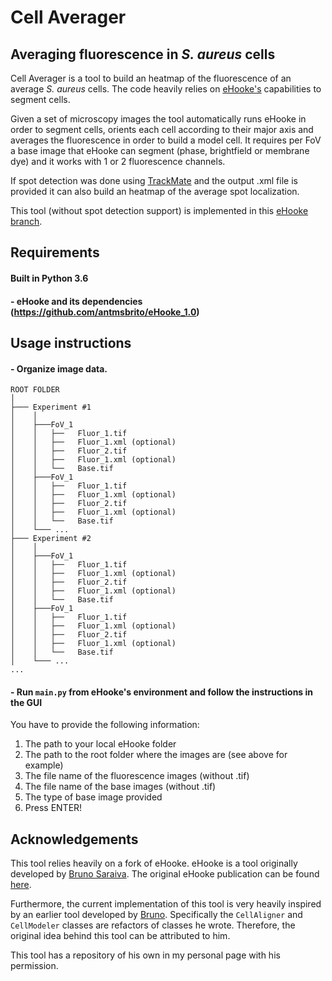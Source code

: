 # Cell Averager
## Averaging fluorescence in _S. aureus_ cells

Cell Averager is a tool to build an heatmap of the fluorescence of an average _S. aureus_ cells. The code heavily relies on [eHooke's][1] capabilities to segment cells.

Given a set of microscopy images the tool automatically runs eHooke in order to segment cells, orients each cell according to their
major axis and averages the fluorescence in order to build a model cell. It requires per FoV a base image that eHooke can segment (phase, brightfield or membrane dye) and it works with 1 or 2 fluorescence channels.

If spot detection was done using [TrackMate][2] and the output .xml file is provided it can
also build an heatmap of the average spot localization.

This tool (without spot detection support) is implemented in this [eHooke branch][1].

## Requirements
####  Built in Python 3.6
#### - eHooke and its dependencies (https://github.com/antmsbrito/eHooke_1.0)

## Usage instructions

#### - Organize image data. 
```
ROOT FOLDER
│
├─── Experiment #1 
│    │
│    ├───FoV_1
│    │   ├──   Fluor_1.tif
│    │   ├──   Fluor_1.xml (optional)
│    │   ├──   Fluor_2.tif
│    │   ├──   Fluor_1.xml (optional)
│    │   └──   Base.tif
│    ├───FoV_1
│    │   ├──   Fluor_1.tif
│    │   ├──   Fluor_1.xml (optional)
│    │   ├──   Fluor_2.tif
│    │   ├──   Fluor_1.xml (optional)
│    │   └──   Base.tif
│    └─── ...
├─── Experiment #2
│    │
│    ├───FoV_1
│    │   ├──   Fluor_1.tif
│    │   ├──   Fluor_1.xml (optional)
│    │   ├──   Fluor_2.tif
│    │   ├──   Fluor_1.xml (optional)
│    │   └──   Base.tif
│    ├───FoV_1
│    │   ├──   Fluor_1.tif
│    │   ├──   Fluor_1.xml (optional)
│    │   ├──   Fluor_2.tif
│    │   ├──   Fluor_1.xml (optional)
│    │   └──   Base.tif
│    └─── ...
...

```
#### - Run `main.py` from eHooke's environment and follow the instructions in the GUI
You have to provide the following information:
 1. The path to your local eHooke folder
 2. The path to the root folder where the images are (see above for example)
 3. The file name of the fluorescence images (without .tif)
 4. The file name of the base images (without .tif)
 5. The type of base image provided
 6. Press ENTER!

## Acknowledgements

This tool relies heavily on a fork of eHooke. eHooke is a tool originally developed by [Bruno Saraiva][3]. The original
eHooke publication can be found [here][4]. 

Furthermore, the current implementation of this tool is very heavily inspired by an earlier tool developed by [Bruno][5].
Specifically the `CellAligner` and `CellModeler` classes are refactors of classes he wrote. Therefore, the original idea
behind this tool can be attributed to him.

This tool has a repository of his own in my personal page with his permission. 

[1]: https://github.com/antmsbrito/eHooke_1.0
[2]: https://doi.org/10.1038/s41592-022-01507-1
[3]: https://github.com/brunomsaraiva
[4]: https://doi.org/10.1017/S2633903X21000027
[5]: https://github.com/brunomsaraiva/CellAverager